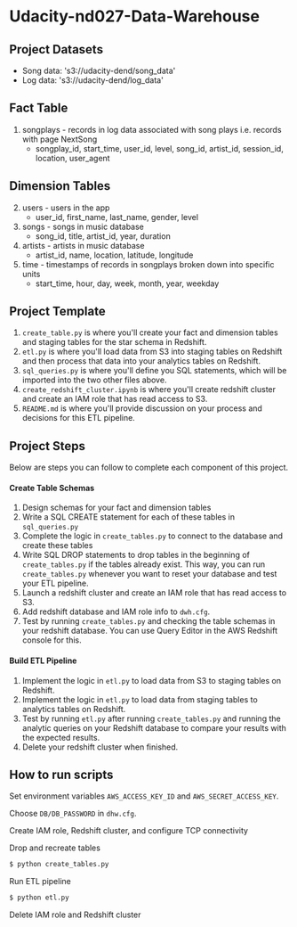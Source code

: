 # Udacity-nd027-Data-Warehouse  


## Project Datasets
* Song data: 's3://udacity-dend/song_data'  
* Log data: 's3://udacity-dend/log_data' 

## Fact Table  
1. songplays - records in log data associated with song plays i.e. records with page NextSong
    * songplay_id, start_time, user_id, level, song_id, artist_id, session_id, location, user_agent  
## Dimension Tables  

2. users - users in the app  
   * user_id, first_name, last_name, gender, level  
3. songs - songs in music database    
   * song_id, title, artist_id, year, duration  
4. artists - artists in music database   
   * artist_id, name, location, latitude, longitude  
5. time - timestamps of records in songplays broken down into specific units  
   * start_time, hour, day, week, month, year, weekday  
  
## Project Template
1. `create_table.py` is where you'll create your fact and dimension tables and staging tables for the star schema in Redshift.  
2. `etl.py` is where you'll load data from S3 into staging tables on Redshift and then process that data into your analytics tables on Redshift.  
3. `sql_queries.py` is where you'll define you SQL statements, which will be imported into the two other files above.  
4. `create_redshift_cluster.ipynb` is where you'll create redshift cluster and create an IAM role that has read access to S3.  
5. `README.md` is where you'll provide discussion on your process and decisions for this ETL pipeline.  

## Project Steps
Below are steps you can follow to complete each component of this project.

#### Create Table Schemas
1. Design schemas for your fact and dimension tables
2. Write a SQL CREATE statement for each of these tables in `sql_queries.py`
3. Complete the logic in `create_tables.py` to connect to the database and create these tables
4. Write SQL DROP statements to drop tables in the beginning of `create_tables.py` if the tables already exist. This way, you can run `create_tables.py` whenever you want to reset your database and test your ETL pipeline.
5. Launch a redshift cluster and create an IAM role that has read access to S3.
6. Add redshift database and IAM role info to `dwh.cfg`.
7. Test by running `create_tables.py` and checking the table schemas in your redshift database. You can use Query Editor in the AWS Redshift console for this.
#### Build ETL Pipeline
1. Implement the logic in `etl.py` to load data from S3 to staging tables on Redshift.
2. Implement the logic in `etl.py` to load data from staging tables to analytics tables on Redshift.
3. Test by running `etl.py` after running `create_tables.py` and running the analytic queries on your Redshift database to compare your results with the expected results.
4. Delete your redshift cluster when finished.

## How to run scripts

Set environment variables `AWS_ACCESS_KEY_ID` and `AWS_SECRET_ACCESS_KEY`.

Choose `DB/DB_PASSWORD` in `dhw.cfg`.

Create IAM role, Redshift cluster, and configure TCP connectivity  

Drop and recreate tables

```bash
$ python create_tables.py
```

Run ETL pipeline

```bash
$ python etl.py
```  
Delete IAM role and Redshift cluster
